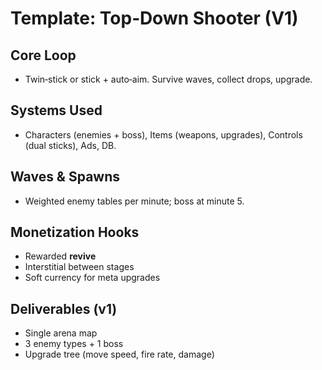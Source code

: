 # Template: Top‑Down Shooter (V1)

## Core Loop
- Twin‑stick or stick + auto‑aim. Survive waves, collect drops, upgrade.

## Systems Used
- Characters (enemies + boss), Items (weapons, upgrades), Controls (dual sticks), Ads, DB.

## Waves & Spawns
- Weighted enemy tables per minute; boss at minute 5.

## Monetization Hooks
- Rewarded **revive**
- Interstitial between stages
- Soft currency for meta upgrades

## Deliverables (v1)
- Single arena map
- 3 enemy types + 1 boss
- Upgrade tree (move speed, fire rate, damage)
